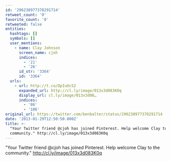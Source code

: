 ```yaml
---
id: '296238977378291714'
retweet_count: '0'
favorite_count: '0'
retweeted: false
entities:
  hashtags: []
  symbols: []
  user_mentions:
    - name: Clay Johnson
      screen_name: cjoh
      indices:
        - '21'
        - '26'
      id_str: '3364'
      id: '3364'
  urls:
    - url: http://t.co/OpIuUcS2
      expanded_url: http://cl.ly/image/013x3d083K0q
      display_url: cl.ly/image/013x3d08…
      indices:
        - '86'
        - '106'
original_url: https://twitter.com/benbalter/status/296238977378291714
date: '2013-01-29T12:50:50.000Z'
title: >-
  "Your Twitter friend @cjoh has joined Pinterest. Help welcome Clay to the
  community." http://cl.ly/image/013x3d083K0q
---
```


"Your Twitter friend @cjoh has joined Pinterest. Help welcome Clay to the community." http://cl.ly/image/013x3d083K0q